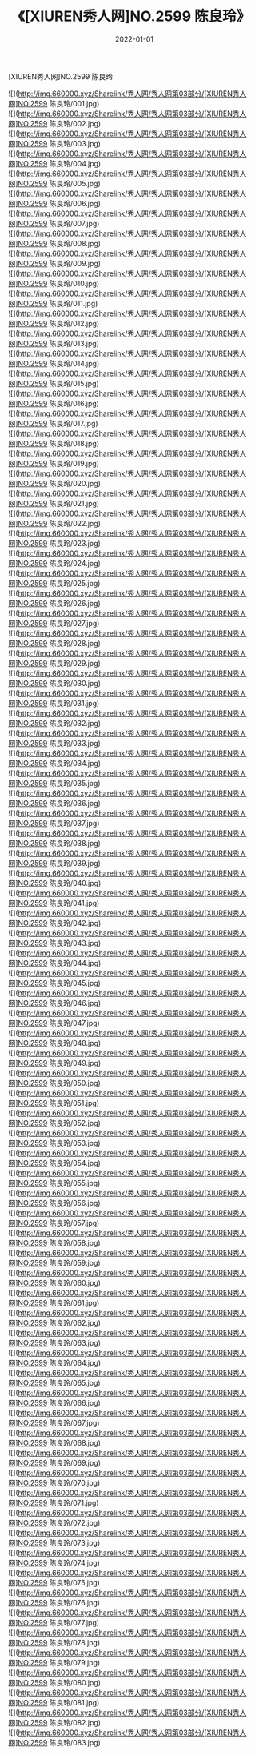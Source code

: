 ﻿---
layout: post
title:  《[XIUREN秀人网]NO.2599 陈良玲》
date:   2022-01-01
img: http://img.660000.xyz/Sharelink/秀人网/秀人网第03部分/[XIUREN秀人网]NO.2599 陈良玲/000.jpg
categories: [美女, 清纯, 唯美]
---

[XIUREN秀人网]NO.2599 陈良玲

 ![](http://img.660000.xyz/Sharelink/秀人网/秀人网第03部分/[XIUREN秀人网]NO.2599 陈良玲/001.jpg) <br>![](http://img.660000.xyz/Sharelink/秀人网/秀人网第03部分/[XIUREN秀人网]NO.2599 陈良玲/002.jpg) <br>![](http://img.660000.xyz/Sharelink/秀人网/秀人网第03部分/[XIUREN秀人网]NO.2599 陈良玲/003.jpg) <br>![](http://img.660000.xyz/Sharelink/秀人网/秀人网第03部分/[XIUREN秀人网]NO.2599 陈良玲/004.jpg) <br>![](http://img.660000.xyz/Sharelink/秀人网/秀人网第03部分/[XIUREN秀人网]NO.2599 陈良玲/005.jpg) <br>![](http://img.660000.xyz/Sharelink/秀人网/秀人网第03部分/[XIUREN秀人网]NO.2599 陈良玲/006.jpg) <br>![](http://img.660000.xyz/Sharelink/秀人网/秀人网第03部分/[XIUREN秀人网]NO.2599 陈良玲/007.jpg) <br>![](http://img.660000.xyz/Sharelink/秀人网/秀人网第03部分/[XIUREN秀人网]NO.2599 陈良玲/008.jpg) <br>![](http://img.660000.xyz/Sharelink/秀人网/秀人网第03部分/[XIUREN秀人网]NO.2599 陈良玲/009.jpg) <br>![](http://img.660000.xyz/Sharelink/秀人网/秀人网第03部分/[XIUREN秀人网]NO.2599 陈良玲/010.jpg) <br>![](http://img.660000.xyz/Sharelink/秀人网/秀人网第03部分/[XIUREN秀人网]NO.2599 陈良玲/011.jpg) <br>![](http://img.660000.xyz/Sharelink/秀人网/秀人网第03部分/[XIUREN秀人网]NO.2599 陈良玲/012.jpg) <br>![](http://img.660000.xyz/Sharelink/秀人网/秀人网第03部分/[XIUREN秀人网]NO.2599 陈良玲/013.jpg) <br>![](http://img.660000.xyz/Sharelink/秀人网/秀人网第03部分/[XIUREN秀人网]NO.2599 陈良玲/014.jpg) <br>![](http://img.660000.xyz/Sharelink/秀人网/秀人网第03部分/[XIUREN秀人网]NO.2599 陈良玲/015.jpg) <br>![](http://img.660000.xyz/Sharelink/秀人网/秀人网第03部分/[XIUREN秀人网]NO.2599 陈良玲/016.jpg) <br>![](http://img.660000.xyz/Sharelink/秀人网/秀人网第03部分/[XIUREN秀人网]NO.2599 陈良玲/017.jpg) <br>![](http://img.660000.xyz/Sharelink/秀人网/秀人网第03部分/[XIUREN秀人网]NO.2599 陈良玲/018.jpg) <br>![](http://img.660000.xyz/Sharelink/秀人网/秀人网第03部分/[XIUREN秀人网]NO.2599 陈良玲/019.jpg) <br>![](http://img.660000.xyz/Sharelink/秀人网/秀人网第03部分/[XIUREN秀人网]NO.2599 陈良玲/020.jpg) <br>![](http://img.660000.xyz/Sharelink/秀人网/秀人网第03部分/[XIUREN秀人网]NO.2599 陈良玲/021.jpg) <br>![](http://img.660000.xyz/Sharelink/秀人网/秀人网第03部分/[XIUREN秀人网]NO.2599 陈良玲/022.jpg) <br>![](http://img.660000.xyz/Sharelink/秀人网/秀人网第03部分/[XIUREN秀人网]NO.2599 陈良玲/023.jpg) <br>![](http://img.660000.xyz/Sharelink/秀人网/秀人网第03部分/[XIUREN秀人网]NO.2599 陈良玲/024.jpg) <br>![](http://img.660000.xyz/Sharelink/秀人网/秀人网第03部分/[XIUREN秀人网]NO.2599 陈良玲/025.jpg) <br>![](http://img.660000.xyz/Sharelink/秀人网/秀人网第03部分/[XIUREN秀人网]NO.2599 陈良玲/026.jpg) <br>![](http://img.660000.xyz/Sharelink/秀人网/秀人网第03部分/[XIUREN秀人网]NO.2599 陈良玲/027.jpg) <br>![](http://img.660000.xyz/Sharelink/秀人网/秀人网第03部分/[XIUREN秀人网]NO.2599 陈良玲/028.jpg) <br>![](http://img.660000.xyz/Sharelink/秀人网/秀人网第03部分/[XIUREN秀人网]NO.2599 陈良玲/029.jpg) <br>![](http://img.660000.xyz/Sharelink/秀人网/秀人网第03部分/[XIUREN秀人网]NO.2599 陈良玲/030.jpg) <br>![](http://img.660000.xyz/Sharelink/秀人网/秀人网第03部分/[XIUREN秀人网]NO.2599 陈良玲/031.jpg) <br>![](http://img.660000.xyz/Sharelink/秀人网/秀人网第03部分/[XIUREN秀人网]NO.2599 陈良玲/032.jpg) <br>![](http://img.660000.xyz/Sharelink/秀人网/秀人网第03部分/[XIUREN秀人网]NO.2599 陈良玲/033.jpg) <br>![](http://img.660000.xyz/Sharelink/秀人网/秀人网第03部分/[XIUREN秀人网]NO.2599 陈良玲/034.jpg) <br>![](http://img.660000.xyz/Sharelink/秀人网/秀人网第03部分/[XIUREN秀人网]NO.2599 陈良玲/035.jpg) <br>![](http://img.660000.xyz/Sharelink/秀人网/秀人网第03部分/[XIUREN秀人网]NO.2599 陈良玲/036.jpg) <br>![](http://img.660000.xyz/Sharelink/秀人网/秀人网第03部分/[XIUREN秀人网]NO.2599 陈良玲/037.jpg) <br>![](http://img.660000.xyz/Sharelink/秀人网/秀人网第03部分/[XIUREN秀人网]NO.2599 陈良玲/038.jpg) <br>![](http://img.660000.xyz/Sharelink/秀人网/秀人网第03部分/[XIUREN秀人网]NO.2599 陈良玲/039.jpg) <br>![](http://img.660000.xyz/Sharelink/秀人网/秀人网第03部分/[XIUREN秀人网]NO.2599 陈良玲/040.jpg) <br>![](http://img.660000.xyz/Sharelink/秀人网/秀人网第03部分/[XIUREN秀人网]NO.2599 陈良玲/041.jpg) <br>![](http://img.660000.xyz/Sharelink/秀人网/秀人网第03部分/[XIUREN秀人网]NO.2599 陈良玲/042.jpg) <br>![](http://img.660000.xyz/Sharelink/秀人网/秀人网第03部分/[XIUREN秀人网]NO.2599 陈良玲/043.jpg) <br>![](http://img.660000.xyz/Sharelink/秀人网/秀人网第03部分/[XIUREN秀人网]NO.2599 陈良玲/044.jpg) <br>![](http://img.660000.xyz/Sharelink/秀人网/秀人网第03部分/[XIUREN秀人网]NO.2599 陈良玲/045.jpg) <br>![](http://img.660000.xyz/Sharelink/秀人网/秀人网第03部分/[XIUREN秀人网]NO.2599 陈良玲/046.jpg) <br>![](http://img.660000.xyz/Sharelink/秀人网/秀人网第03部分/[XIUREN秀人网]NO.2599 陈良玲/047.jpg) <br>![](http://img.660000.xyz/Sharelink/秀人网/秀人网第03部分/[XIUREN秀人网]NO.2599 陈良玲/048.jpg) <br>![](http://img.660000.xyz/Sharelink/秀人网/秀人网第03部分/[XIUREN秀人网]NO.2599 陈良玲/049.jpg) <br>![](http://img.660000.xyz/Sharelink/秀人网/秀人网第03部分/[XIUREN秀人网]NO.2599 陈良玲/050.jpg) <br>![](http://img.660000.xyz/Sharelink/秀人网/秀人网第03部分/[XIUREN秀人网]NO.2599 陈良玲/051.jpg) <br>![](http://img.660000.xyz/Sharelink/秀人网/秀人网第03部分/[XIUREN秀人网]NO.2599 陈良玲/052.jpg) <br>![](http://img.660000.xyz/Sharelink/秀人网/秀人网第03部分/[XIUREN秀人网]NO.2599 陈良玲/053.jpg) <br>![](http://img.660000.xyz/Sharelink/秀人网/秀人网第03部分/[XIUREN秀人网]NO.2599 陈良玲/054.jpg) <br>![](http://img.660000.xyz/Sharelink/秀人网/秀人网第03部分/[XIUREN秀人网]NO.2599 陈良玲/055.jpg) <br>![](http://img.660000.xyz/Sharelink/秀人网/秀人网第03部分/[XIUREN秀人网]NO.2599 陈良玲/056.jpg) <br>![](http://img.660000.xyz/Sharelink/秀人网/秀人网第03部分/[XIUREN秀人网]NO.2599 陈良玲/057.jpg) <br>![](http://img.660000.xyz/Sharelink/秀人网/秀人网第03部分/[XIUREN秀人网]NO.2599 陈良玲/058.jpg) <br>![](http://img.660000.xyz/Sharelink/秀人网/秀人网第03部分/[XIUREN秀人网]NO.2599 陈良玲/059.jpg) <br>![](http://img.660000.xyz/Sharelink/秀人网/秀人网第03部分/[XIUREN秀人网]NO.2599 陈良玲/060.jpg) <br>![](http://img.660000.xyz/Sharelink/秀人网/秀人网第03部分/[XIUREN秀人网]NO.2599 陈良玲/061.jpg) <br>![](http://img.660000.xyz/Sharelink/秀人网/秀人网第03部分/[XIUREN秀人网]NO.2599 陈良玲/062.jpg) <br>![](http://img.660000.xyz/Sharelink/秀人网/秀人网第03部分/[XIUREN秀人网]NO.2599 陈良玲/063.jpg) <br>![](http://img.660000.xyz/Sharelink/秀人网/秀人网第03部分/[XIUREN秀人网]NO.2599 陈良玲/064.jpg) <br>![](http://img.660000.xyz/Sharelink/秀人网/秀人网第03部分/[XIUREN秀人网]NO.2599 陈良玲/065.jpg) <br>![](http://img.660000.xyz/Sharelink/秀人网/秀人网第03部分/[XIUREN秀人网]NO.2599 陈良玲/066.jpg) <br>![](http://img.660000.xyz/Sharelink/秀人网/秀人网第03部分/[XIUREN秀人网]NO.2599 陈良玲/067.jpg) <br>![](http://img.660000.xyz/Sharelink/秀人网/秀人网第03部分/[XIUREN秀人网]NO.2599 陈良玲/068.jpg) <br>![](http://img.660000.xyz/Sharelink/秀人网/秀人网第03部分/[XIUREN秀人网]NO.2599 陈良玲/069.jpg) <br>![](http://img.660000.xyz/Sharelink/秀人网/秀人网第03部分/[XIUREN秀人网]NO.2599 陈良玲/070.jpg) <br>![](http://img.660000.xyz/Sharelink/秀人网/秀人网第03部分/[XIUREN秀人网]NO.2599 陈良玲/071.jpg) <br>![](http://img.660000.xyz/Sharelink/秀人网/秀人网第03部分/[XIUREN秀人网]NO.2599 陈良玲/072.jpg) <br>![](http://img.660000.xyz/Sharelink/秀人网/秀人网第03部分/[XIUREN秀人网]NO.2599 陈良玲/073.jpg) <br>![](http://img.660000.xyz/Sharelink/秀人网/秀人网第03部分/[XIUREN秀人网]NO.2599 陈良玲/074.jpg) <br>![](http://img.660000.xyz/Sharelink/秀人网/秀人网第03部分/[XIUREN秀人网]NO.2599 陈良玲/075.jpg) <br>![](http://img.660000.xyz/Sharelink/秀人网/秀人网第03部分/[XIUREN秀人网]NO.2599 陈良玲/076.jpg) <br>![](http://img.660000.xyz/Sharelink/秀人网/秀人网第03部分/[XIUREN秀人网]NO.2599 陈良玲/077.jpg) <br>![](http://img.660000.xyz/Sharelink/秀人网/秀人网第03部分/[XIUREN秀人网]NO.2599 陈良玲/078.jpg) <br>![](http://img.660000.xyz/Sharelink/秀人网/秀人网第03部分/[XIUREN秀人网]NO.2599 陈良玲/079.jpg) <br>![](http://img.660000.xyz/Sharelink/秀人网/秀人网第03部分/[XIUREN秀人网]NO.2599 陈良玲/080.jpg) <br>![](http://img.660000.xyz/Sharelink/秀人网/秀人网第03部分/[XIUREN秀人网]NO.2599 陈良玲/081.jpg) <br>![](http://img.660000.xyz/Sharelink/秀人网/秀人网第03部分/[XIUREN秀人网]NO.2599 陈良玲/082.jpg) <br>![](http://img.660000.xyz/Sharelink/秀人网/秀人网第03部分/[XIUREN秀人网]NO.2599 陈良玲/083.jpg) <br>